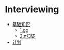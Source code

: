 # Interviewing
- [基础知识](./base/index.md)
  - [1.go](./base/index.md)
  - [2.n知识](./base/index.md)
- [计划](./plan/index.md)
